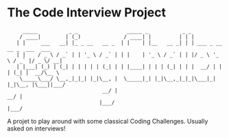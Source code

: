 # The Code Interview Project

```
     _____          _ _                _____ _           _ _                            
    / ____|        | (_)              / ____| |         | | |                           
   | |     ___   __| |_ _ __   __ _  | |    | |__   __ _| | | ___ _ __   __ _  ___  ___ 
   | |    / _ \ / _` | | '_ \ / _` | | |    | '_ \ / _` | | |/ _ \ '_ \ / _` |/ _ \/ __|
   | |___| (_) | (_| | | | | | (_| | | |____| | | | (_| | | |  __/ | | | (_| |  __/\__ \
    \_____\___/ \__,_|_|_| |_|\__, |  \_____|_| |_|\__,_|_|_|\___|_| |_|\__, |\___||___/
                               __/ |                                     __/ |          
                              |___/                                     |___/             
```

A projet to play around with some classical Coding Challenges. Usually asked on interviews!